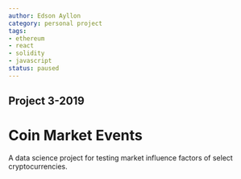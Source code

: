 ```yaml
---
author: Edson Ayllon
category: personal project
tags: 
- ethereum
- react
- solidity
- javascript
status: paused
---
```


## Project 3-2019

# Coin Market Events

A data science project for testing market influence factors of select cryptocurrencies. 
